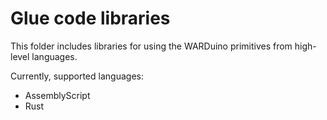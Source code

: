 # Glue code libraries

This folder includes libraries for using the WARDuino primitives from high-level languages.

Currently, supported languages:
  
  + AssemblyScript
  + Rust

